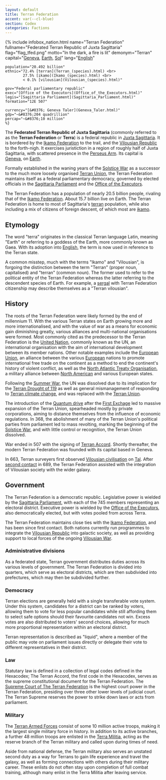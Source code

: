 ```yaml
---
layout: default
title: Terran Federation
accent: var(--cl-blue)
section: Codex
categories: Factions
---
```


{% include infobox_nation.html 
    name="Terran Federation"
    fullname="Federated Terran Republic of Juxta Sagittaria"
    flag="flag_tfed.png"
    motto="In the dark, a fire is lit"
    demonym="Terran"
    capital="[Geneva](Geneva.html), [Earth](Earth.html), [Sol](Sol.html)"
    lang="[English](English.html)"

    population="20.492 billion"
    ethnic="72.4% [terran](Terran_(species).html) <br>
            27.5% [ikamo](Ikamo_(species).html) <br>
            < 0.1% [vilousian](Vilousian_(species).html)"

    gov="Federal parliamentary republic"
    exec="[Office of the Executors](Office_of_the_Executors.html)"
    legis="[Sagittaria Parliament](Sagittaria_Parliament.html)"
    formation="12E 507"
    
    currency="[&#8376; Geneva Taler](Geneva_Taler.html)"
    gdp="~&#8376;204 quadrillion"
    percap="~&#8376;10 million"
    %}

The **Federated Terran Republic of Juxta Sagittaria** (commonly referred to as the
**Terran Federation** or **Terra**) is a federal republic in
[Juxta Sagittaria](Juxta_Sagittaria.html). It is bordered by the
[Ikamo Federation](Ikamo_Federation.html) to the trail, and the
[Vilousian Republic](Vilousian_Republic.html) to the forth-nigh. It exercises juristiction in a
region of roughly half of Juxta Sagittaria, with scattered presence in the
[Perseus Arm](Perseus_Arm.html). Its capital is [Geneva](Geneva.html), on [Earth](Earth.html).

Formally established in the waning years of the [Solstice War](Solstice_War.html) as a successor to
the much more loosely organised [Terran Union](Terran_Union.html), the Terran Federation maintains
itself as a federal parliamentary democracy, governed by elected officials in the
[Sagittaria Parliament](Sagittaria_Parliament.html) and the [Office of the Executors](Office_of_the_Executors.html).

The Terran Federation has a population of nearly 20.5 billion people, rivaling that of the
[Ikamo Federation](Ikamo_Federation.html). About 15.7 billion live on Earth. The Terran Federation
is home to most of Sagittaria's [terran](Terran_(species).html) population, while also including a
mix of citizens of foreign descent, of which most are [ikamo](Ikamo_(species).html).

## Etymology
The word "terra" originates in the classical Terran language Latin, meaning "Earth" or referring to
a goddess of the Earth, more commonly known as Gaea. With its adoption into [English](English.html),
the term is now used in reference to the Terran state.

A common misstep, much with the terms "Ikamo" and "Vilousian", is forgoing the distinction between
the term "Terran" (proper noun, capitalised) and "terran" (common noun). The former used to refer to
the political entity of the Terran Federation whereas the latter referring to the descendent species
of Earth. For example, a [sergal](Sergal.html) with Terran Federation citizenship may describe
themselves as a "Terran vilousian".

## History
The roots of the Terran Federation were likely formed by the end of millennium 11. With the various
Terran states on Earth growing more and more internationalised, and with the value of war as a means
for economic gain diminishing greatly, various alliances and multi-national organisations were
formed. Most commonly cited as the predecessor to the Terran Federation is the
[United Nation](United_Nations.html), commonly known as the UN, an international organisation with
the aim of international development between its member nations. Other notable examples include the
[European Union](European_Union.html), an alliance between the various [European](Europe.html)
nations to promote international free trade on the continent as a method to end the continent's
history of violent conflict, as well as the
[North Atlantic Treaty Organisation](North_Atlantic_Treaty_Organisation.html), a military alliance
between [North American](North_America.html) and various European states.

Following the [Summer War](Summer_War.html), the UN was dissolved due to its implication for the
[Terran Drought of 119](Terran_Drought_of_119.html) as well as general mismanagement of responding
to [Terran climate change](Terran_climate_change_of_12E.html), and was replaced with the
[Terran Union](Terran_Union.html).

The introduction of the [Quantum drive](Quantum_drive.html) after the
[First Exchage](First_Exchange.html) led to massive expansion of the Terran Union, spearheaded
mostly by private corporations, aiming to distance themselves from the influence of economic
regulations. In 368, the abolishment of many of the Terran Union's political parties from parliament
led to mass revolting, marking the beginning of the [Solstice War](Solstice_War.html), and with
little control or recognition, the Terran Union dissolved.

War ended in 507 with the signing of [Terran Accord](Terran_Accord.html). Shortly thereafter, the
modern Terran Federation was founded with its capital based in Geneva.

In 663, Terran surveyers first observed [Vilousian civilisation](Vilousian_Republic.html) on
[Tal](Tal.html). After [second contact](Vilousian_contact.html) in 689, the Terran Federation
assisted with the integration of Vilousian society with the wider galaxy.

## Government
The Terran Federation is a democratic republic. Legislative power is wielded by the
[Sagittaria Parliament](Sagittaria_Parliament.html), with each of the 745 members representing
an electoral district. Executive power is wielded by the
[Office of the Executors](Office_of_the_Executors.html), also democratically elected, but with votes
pooled from across Terra.

The Terran Federation maintains close ties with the [Ikamo Federation](Ikamo_Federation.html), and
has been since first contact. Both nations currently run programmes to integrate the
[Vilousian Republic](Vilousian_Republic.html) into galactic society, as well as providing support
to local forces of the ongoing [Vilousian War](Vilousian_War_Of_712.html).

### Administrative divisions
As a federated state, Terran government distributes duties across its various levels of government.
The Terran Federation is divided into quarters, which serve as electoral districts, which are then
subdivided into prefectures, which may then be subdivided further.

### Democracy
Terran elections are generally held with a single transferable vote system. Under this system,
candidates for a district can be ranked by voters, allowing them to vote for less popular candidates
while still affording them to select safe options should their favourite candidates not win. Excess
votes are also distributed to voters' second choices, allowing for much more proportional
representation within an electoral district.

Terran representation is described as "liquid", where a member of the public may vote on parliament
issues directly or delegate their vote to different representatives in their district.

### Law
Statutary law is defined in a collection of legal codes defined in the Hexacodex; The Terran Accord,
the first code in the Hexacodex, serves as the supreme constitutional document for the Terran
Federation. The [Supreme Court of The Terran Federation](Supreme_Court_of_The_Terran_Federation.html)
is the highest court power in the Terran Federation, presiding over three other lower levels of
judicial court. The Terran Supreme reserves the power to strike down laws or acts from parliament.

### Military
The [Terran Armed Forces](Terran_Armed_Forces.html) consist of some 10 million active troops, making
it the largest single military force in history. In addition to its active branches, a further 48
million troops are enlisted in the [Terra Militia](Terra_Militia.html), acting as the reserve
branch of the Terran military and called upon during times of need.

Aside from national defense, the Terran military also serves an unstated second duty as a way for
Terrans to gain life experience and travel the galaxy, as well as forming connections with others
during their military career. These enlists do not often stay upon completion of full combat
training, although many enlist in the Terra Militia after leaving service.
